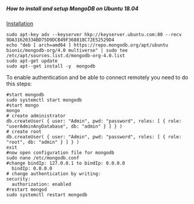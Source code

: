 ##### How to install and setup MongoDB on Ubuntu 18.04

[Installation](https://docs.mongodb.com/manual/tutorial/install-mongodb-on-ubuntu/)

```
sudo apt-key adv --keyserver hkp://keyserver.ubuntu.com:80 --recv 9DA31620334BD75D9DCB49F368818C72E52529D4
echo "deb [ arch=amd64 ] https://repo.mongodb.org/apt/ubuntu bionic/mongodb-org/4.0 multiverse" | sudo tee /etc/apt/sources.list.d/mongodb-org-4.0.list
sudo apt-get update
sudo apt--get install -y  mongodb
```
To enable authentication and be able to connect remotely you need to do this steps:
```
#start mongodb
sudo systemctl start mongodb
#start mongo
mongo
# create administrator
db.createUser( { user: "Admin", pwd: "password", roles: [ { role: "userAdminAnyDatabase", db: "admin" } ] } )
# create root
db.createUser( { user: "Admin", pwd: "password", roles: [ { role: "root", db: "admin" } ] } )
exit
#now open configuration file for mongodb
sudo nano /etc/mongodb.conf
#change bindIp: 127.0.0.1 to bindIp: 0.0.0.0
  bindIp: 0.0.0.0
# change authentication by writing:
security:
  authorization: enabled
#restart mongod
sudo systemctl restart mongodb
